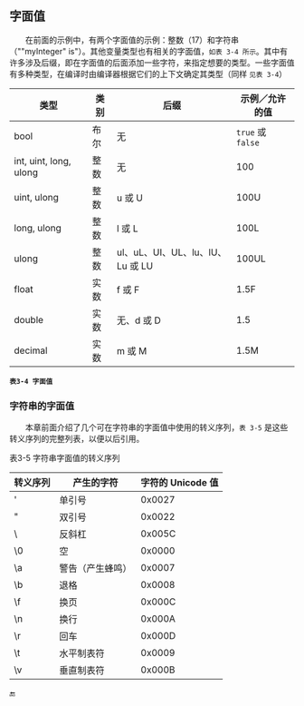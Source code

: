 ## 字面值


&emsp;&emsp;在前面的示例中，有两个字面值的示例：整数（17）和字符串（"\"myInteger\" is"）。其他变量类型也有相关的字面值，`如表 3-4 所示`。其中有许多涉及后缀，即在字面值的后面添加一些字符，来指定想要的类型。一些字面值有多种类型，在编译时由编译器根据它们的上下文确定其类型（同样 `见表 3-4`）


| 类型 | 类别 | 后缀 | 示例／允许的值 |
|-|-|-|-|
| bool | 布尔 | 无 | `true` 或 `false` |
| int, uint, long, ulong | 整数 | 无 | 100 | 
| uint, ulong | 整数 | u 或 U | 100U |
| long, ulong | 整数 | l 或 L | 100L |
| ulong | 整数 | ul、uL、UI、UL、lu、lU、Lu 或 LU | 100UL |
| float | 实数 | f 或 F | 1.5F |
| double | 实数 | 无、d 或 D | 1.5 |
| decimal | 实数 | m 或 M | 1.5M |


**`表3-4 字面值`**


### 字符串的字面值

&emsp;&emsp;本章前面介绍了几个可在字符串的字面值中使用的转义序列，`表 3-5` 是这些转义序列的完整列表，以便以后引用。

表3-5 字符串字面值的转义序列

| 转义序列 | 产生的字符 | 字符的 Unicode 值 |
|-|-|-|
| \' | 单引号 | 0x0027 |
| \" | 双引号 | 0x0022 |
| \\ | 反斜杠 | 0x005C |
| \0 | 空 | 0x0000 |
| \a | 警告（产生蜂鸣）| 0x0007 |
| \b | 退格 | 0x0008 |
| \f | 换页 | 0x000C |
| \n | 换行 | 0x000A |
| \r | 回车 | 0x000D |
| \t | 水平制表符 | 0x0009 |
| \v | 垂直制表符 | 0x000B |















🔚